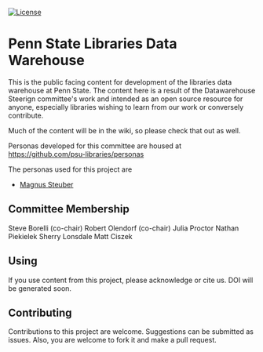 [![License](https://img.shields.io/badge/License-Apache%202.0-blue.svg)](https://opensource.org/licenses/Apache-2.0)

# Penn State Libraries Data Warehouse

This is the public facing content for development of the libraries data warehouse at Penn State. The content here is a result of the Datawarehouse Steerign committee's work and intended as an open source resource for anyone, especially libraries wishing to learn from our work or conversely contribute.

Much of the content will be in the wiki, so please check that out as well.

Personas developed for this committee are housed at https://github.com/psu-libraries/personas

The personas used for this project are

* [Magnus Steuber](https://github.com/psu-libraries/personas/wiki/Magnus-Steuber)

## Committee Membership

Steve Borelli (co-chair)
Robert Olendorf (co-chair)
Julia Proctor
Nathan Piekielek
Sherry Lonsdale
Matt Ciszek

## Using

If you use content from this project, please acknowledge or cite us. DOI will be generated soon.

## Contributing

Contributions to this project are welcome. Suggestions can be submitted as issues. Also, you are welcome to fork it and make a pull request.


